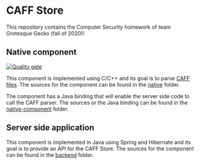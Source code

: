 # CAFF Store

This repository contains the Computer Security homework of team Grotesque Gecko (fall of 2020)!

## Native component

[![Quality gate](https://sonarcloud.io/api/project_badges/quality_gate?project=as3810t_COMPSEC-HW-GROTESQUE-GECKO-native)](https://sonarcloud.io/dashboard?id=as3810t_COMPSEC-HW-GROTESQUE-GECKO-native)

This component is implemented using C/C++ and its goal is to parse [CAFF files](https://www.crysys.hu/downloads/vihima06/2020/CAFF.txt). The sources for the component can be found in the [native](https://github.com/as3810t/COMPSEC-HW-GROTESQUE-GECKO/tree/main/native) folder.

The component has a Java binding that will enable the server side code to call the CAFF parser. The sources or the Java binding can be found in the [native-component](https://github.com/as3810t/COMPSEC-HW-GROTESQUE-GECKO/tree/main/native-component) folder.

## Server side application



This component is implemented in Java using Spring and Hibernate and its goal is to provide an API for the CAFF Store. The sources for the component can be found in the [backend](https://github.com/as3810t/COMPSEC-HW-GROTESQUE-GECKO/tree/main/backend) folder. 
